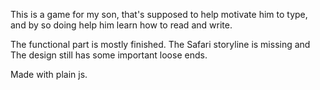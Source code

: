 This is a game for my son, that's supposed to help motivate him to type, and by so doing help him learn how to read and write.

The functional part is mostly finished. The Safari storyline is missing and The design still has some important loose ends.

Made with plain js.
